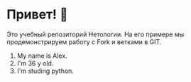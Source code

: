 # Привет! 👋

Это учебный репозиторий Нетологии. На его примере мы продемонстрируем работу с Fork и ветками в GIT. 

1. My name is Alex.
2. I'm 36 y old.
3. I'm studing python.

